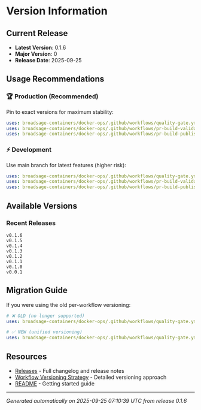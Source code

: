 # Version Information

## Current Release

- **Latest Version**: 0.1.6
- **Major Version**: 0
- **Release Date**: 2025-09-25

## Usage Recommendations

### 🏆 Production (Recommended)
Pin to exact versions for maximum stability:
```yaml
uses: broadsage-containers/docker-ops/.github/workflows/quality-gate.yml@0.1.6
uses: broadsage-containers/docker-ops/.github/workflows/pr-build-validate.yml@0.1.6
uses: broadsage-containers/docker-ops/.github/workflows/pr-build-publish.yml@0.1.6
```

### ⚡ Development
Use main branch for latest features (higher risk):
```yaml
uses: broadsage-containers/docker-ops/.github/workflows/quality-gate.yml@main
uses: broadsage-containers/docker-ops/.github/workflows/pr-build-validate.yml@main
uses: broadsage-containers/docker-ops/.github/workflows/pr-build-publish.yml@main
```

## Available Versions

### Recent Releases
```
v0.1.6
v0.1.5
v0.1.4
v0.1.3
v0.1.2
v0.1.1
v0.1.0
v0.0.1
```

## Migration Guide

If you were using the old per-workflow versioning:

```yaml
# ❌ OLD (no longer supported)
uses: broadsage-containers/docker-ops/.github/workflows/quality-gate.yml@quality-gate-v1.2.3

# ✅ NEW (unified versioning)  
uses: broadsage-containers/docker-ops/.github/workflows/quality-gate.yml@0.1.6
```

## Resources

- [Releases](https://github.com/broadsage-containers/docker-ops/releases) - Full changelog and release notes
- [Workflow Versioning Strategy](WORKFLOW_VERSIONING.md) - Detailed versioning approach
- [README](README.md) - Getting started guide

---
*Generated automatically on 2025-09-25 07:10:39 UTC from release 0.1.6*
